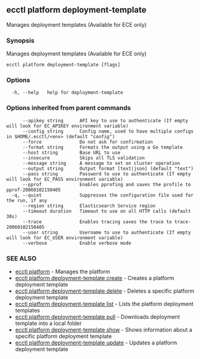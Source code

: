 ## ecctl platform deployment-template

Manages deployment templates (Available for ECE only)

### Synopsis

Manages deployment templates (Available for ECE only)

```
ecctl platform deployment-template [flags]
```

### Options

```
  -h, --help   help for deployment-template
```

### Options inherited from parent commands

```
      --apikey string      API key to use to authenticate (If empty will look for EC_APIKEY environment variable)
      --config string      Config name, used to have multiple configs in $HOME/.ecctl/<env> (default "config")
      --force              Do not ask for confirmation
      --format string      Formats the output using a Go template
      --host string        Base URL to use
      --insecure           Skips all TLS validation
      --message string     A message to set on cluster operation
      --output string      Output format [text|json] (default "text")
      --pass string        Password to use to authenticate (If empty will look for EC_PASS environment variable)
      --pprof              Enables pprofing and saves the profile to pprof-20060102150405
  -q, --quiet              Suppresses the configuration file used for the run, if any
      --region string      Elasticsearch Service region
      --timeout duration   Timeout to use on all HTTP calls (default 30s)
      --trace              Enables tracing saves the trace to trace-20060102150405
      --user string        Username to use to authenticate (If empty will look for EC_USER environment variable)
      --verbose            Enable verbose mode
```

### SEE ALSO

* [ecctl platform](ecctl_platform.md)	 - Manages the platform
* [ecctl platform deployment-template create](ecctl_platform_deployment-template_create.md)	 - Creates a platform deployment template
* [ecctl platform deployment-template delete](ecctl_platform_deployment-template_delete.md)	 - Deletes a specific platform deployment template
* [ecctl platform deployment-template list](ecctl_platform_deployment-template_list.md)	 - Lists the platform deployment templates
* [ecctl platform deployment-template pull](ecctl_platform_deployment-template_pull.md)	 - Downloads deployment template into a local folder
* [ecctl platform deployment-template show](ecctl_platform_deployment-template_show.md)	 - Shows information about a specific platform deployment template
* [ecctl platform deployment-template update](ecctl_platform_deployment-template_update.md)	 - Updates a platform deployment template

